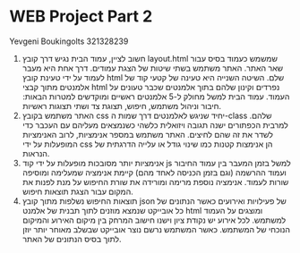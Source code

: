 # WEB Project Part 2
Yevgeni Boukingolts 321328239

1.	חשוב לציין, עמוד הבית נגיש דרך קובץ layout.html שמשמש כעמוד בסיס עבור שאר האתר. האתר משתמש בשתי שיטות של הצגת עמודים. דרך אחת היא מעבר לעמוד על ידי טעינת קובץ html שלם. השיטה השנייה היא טעינה של קטעי קוד של אלמנטים מתוך קבצי html נפרדים וקינון שלהם בתוך אלמנטים שכבר טעונים על העמוד. עמוד הבית למשל מחולק ל-5 אלמנטים ראשיים ומוקדשים למטרות הבאות: חיבור וניהול משתמש, חיפוש, תצוגת צד ושתי תצוגות ראשיות. 
2.	האתר משתמש בקובץ css יחיד שניגש לאלמנטים דרך שמות ה-class שלהם. למרבית הכפתורים ישנה תגובה ויזואלית כלשהי כשנמצאים מעליהם עם העכבר כדי לשדר את זה שהם לחיצים. האתר משתמש במספר אנימציות, לרוב האנימציות המופעלות על ידי css הן אנימצות קטנות כמו שינוי גודל או עלייה הדרגתית של הנראות. 
3.	אנימציות יותר מסובכות מופעלות על ידי קוד js למשל בזמן המעבר בין עמוד החיבור ועמוד ההרשמה (וגם בזמן הכניסה לאחד מהם) קיימת אנימציה שמעלימה ומוסיפה שורות לעמוד. אנימציה נוספת מרימה ומורידה את שורת החיפוש על מנת לפנות את המקום עבור הצגת תוצאות חיפוש. 
4.	תוצאות החיפוש נשלפות מתוך קובץ json של פעילויות ואירועים כאשר הנתונים של כל אובייקט שנמצא מוזנים לתוך תבנית של אלמנט html ומוצגים על העמוד למשתמש. לכל אירוע יש נקודת ציון וישנו חישוב המרחק בין מיקום האירוע והמיקום הנוכחי של המשתמש. כאשר המשתמש נרשם נוצר אובייקט שבשלב מאוחר יותר יוזן לתוך בסיס הנתונים של האתר.
